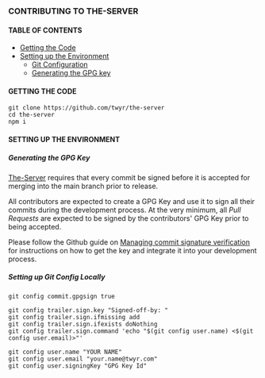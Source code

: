 ### CONTRIBUTING TO THE-SERVER

#### TABLE OF CONTENTS

- [Getting the Code](#getting-the-code)
- [Setting up the Environment](#setting-up-the-environment)
  - [Git Configuration](#setting-up-git-config-locally)
  - [Generating the GPG key](#generating-the-gpg-key)

#### GETTING THE CODE

```
git clone https://github.com/twyr/the-server
cd the-server
npm i
```

#### SETTING UP THE ENVIRONMENT

##### Generating the GPG Key

[The-Server](https://github.com/twyr/the-server) requires that every commit be
signed before it is accepted for merging into the main branch prior to release.

All contributors are expected to create a GPG Key and use it to sign all their
commits during the development process. At the very minimum, all _Pull Requests_
are expected to be signed by the contributors' GPG Key prior to being accepted.

Please follow the Github guide on [Managing commit signature verification](https://help.github.com/en/github/authenticating-to-github/managing-commit-signature-verification)
for instructions on how to get the key and integrate it into your development
process.

##### Setting up Git Config Locally

```
git config commit.gpgsign true

git config trailer.sign.key "Signed-off-by: "
git config trailer.sign.ifmissing add
git config trailer.sign.ifexists doNothing
git config trailer.sign.command 'echo "$(git config user.name) <$(git config user.email)>"'

git config user.name "YOUR NAME"
git config user.email "your.name@twyr.com"
git config user.signingKey "GPG Key Id"
```
